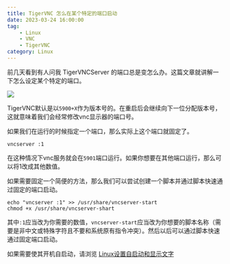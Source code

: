 ```yaml
---
title: TigerVNC 怎么在某个特定的端口启动
date: 2023-03-24 16:00:00
tag: 
    - Linux
    - VNC
    - TigerVNC
category: Linux
---
```


前几天看到有人问我 TigerVNCServer 的端口总是变怎么办。这篇文章就讲解一下怎么设定某个特定的端口。

![](https://image.hestudio.org/img/2023/03/24/641db8c731a86.jpg)

TigerVNC默认是以`5900+X`作为版本号的。在重启后会继续向下一位分配版本号，这就意味着我们会经常修改vnc显示器的端口号。

如果我们在运行的时候指定一个端口，那么实际上这个端口就固定了。

```shell
vncserver :1
```

在这种情况下vnc服务就会在`5901`端口运行。如果你想要在其他端口运行，那么可以将1改成其他数值。

如果需要固定一个简便的方法，那么我们可以尝试创建一个脚本并通过脚本快速通过固定的端口启动。

```shell
echo "vncserver :1" >> /usr/share/vncserver-start
chmod +x /usr/share/vncserver-shart
```
 
其中`:1`应当改为你需要的数值，`vncserver-start`应当改为你想要的脚本名称（需要是非中文或特殊字符且不要和系统原有指令冲突）。然后以后可以通过脚本快速通过固定端口启动。

如果需要使其开机自启动，请浏览 [Linux设置自启动和显示文字](https://www.hestudio.org/posts/Setting-up-Linux-self-starting-and-displaying-text.html)

<Share colorful />
